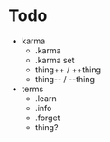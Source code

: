 # Todo

- karma
  - .karma
  - .karma set
  - thing++ / ++thing
  - thing-- / --thing
- terms
  - .learn
  - .info
  - .forget
  - thing?
